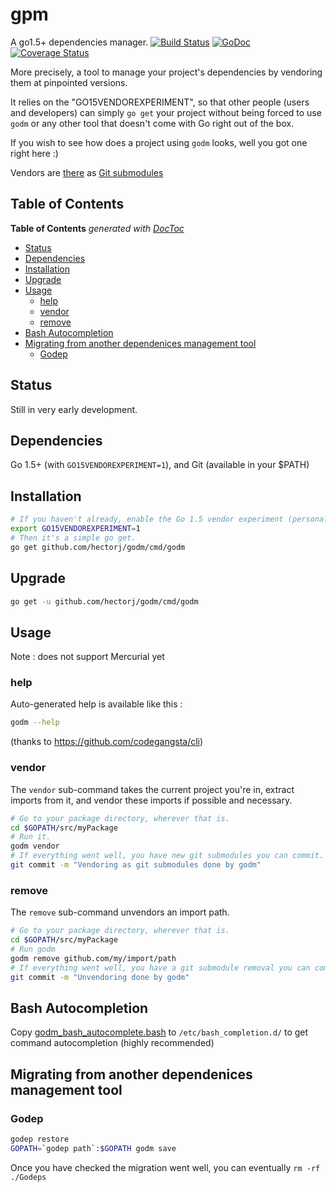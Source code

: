 # gpm
A go1.5+ dependencies manager. [![Build Status](https://travis-ci.org/hectorj/gpm.svg?branch=master)](https://travis-ci.org/hectorj/gpm) [![GoDoc](https://godoc.org/github.com/hectorj/gpm?status.svg)](https://godoc.org/github.com/hectorj/gpm/) [![Coverage Status](https://coveralls.io/repos/hectorj/gpm/badge.svg?branch=master)](https://coveralls.io/r/hectorj/gpm?branch=master)

More precisely, a tool to manage your project's dependencies by vendoring them at pinpointed versions.

It relies on the "GO15VENDOREXPERIMENT", so that other people (users and developers) can simply `go get` your project
 without being forced to use `godm` or any other tool that doesn't come with Go right out of the box.
 
If you wish to see how does a project using `godm` looks, well you got one right here :)

Vendors are [there](vendor) as [Git submodules](.gitmodules)

## Table of Contents

<!-- START doctoc generated TOC please keep comment here to allow auto update -->
<!-- DON'T EDIT THIS SECTION, INSTEAD RE-RUN doctoc TO UPDATE -->
**Table of Contents**  *generated with [DocToc](https://github.com/thlorenz/doctoc)*

- [Status](#status)
- [Dependencies](#dependencies)
- [Installation](#installation)
- [Upgrade](#upgrade)
- [Usage](#usage)
  - [help](#help)
  - [vendor](#vendor)
  - [remove](#remove)
- [Bash Autocompletion](#bash-autocompletion)
- [Migrating from another dependenices management tool](#migrating-from-another-dependenices-management-tool)
  - [Godep](#godep)

<!-- END doctoc generated TOC please keep comment here to allow auto update -->

## Status

Still in very early development.

## Dependencies

Go 1.5+ (with `GO15VENDOREXPERIMENT=1`), and Git (available in your $PATH)

## Installation

```bash
# If you haven't already, enable the Go 1.5 vendor experiment (personally that line is in my ~/.bashrc).
export GO15VENDOREXPERIMENT=1
# Then it's a simple go get.
go get github.com/hectorj/godm/cmd/godm
```

## Upgrade

```bash
go get -u github.com/hectorj/godm/cmd/godm
```

## Usage

Note : does not support Mercurial yet

### help

Auto-generated help is available like this :

```bash
godm --help
```

(thanks to https://github.com/codegangsta/cli)

### vendor

The `vendor` sub-command takes the current project you're in, extract imports from it, and vendor these imports if possible and necessary.

```bash
# Go to your package directory, wherever that is.
cd $GOPATH/src/myPackage
# Run it.
godm vendor
# If everything went well, you have new git submodules you can commit.
git commit -m "Vendoring as git submodules done by godm"
```

### remove

The `remove` sub-command unvendors an import path.
```bash
# Go to your package directory, wherever that is.
cd $GOPATH/src/myPackage
# Run godm
godm remove github.com/my/import/path
# If everything went well, you have a git submodule removal you can commit.
git commit -m "Unvendoring done by godm"
```

## Bash Autocompletion

Copy [godm_bash_autocomplete.bash](godm_bash_autocomplete.bash) to `/etc/bash_completion.d/` to get command autocompletion (highly recommended)

## Migrating from another dependenices management tool

### Godep

```bash
godep restore
GOPATH=`godep path`:$GOPATH godm save
```

Once you have checked the migration went well, you can eventually `rm -rf ./Godeps`
